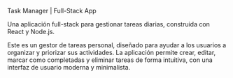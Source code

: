  Task Manager | Full-Stack App

Una aplicación full-stack para gestionar tareas diarias, construida con React y Node.js.

Este es un gestor de tareas personal, diseñado para ayudar a los usuarios a organizar y priorizar sus actividades. 
La aplicación permite crear, editar, marcar como completadas y eliminar tareas de forma intuitiva, con una interfaz de usuario moderna y minimalista.
